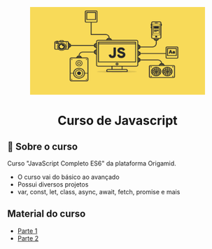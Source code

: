 <p align="center">
  <img src="/imagens/js.png" alt="js" width=400 height=200>
</p>

<h1 align="center">
    Curso de Javascript
</h1>
 

## :notebook_with_decorative_cover: Sobre o curso

Curso "JavaScript Completo ES6" da plataforma Origamid.
 - O curso vai do básico ao avançado
 - Possui diversos projetos
 - var, const, let, class, async, await, fetch, promise e mais

## Material do curso
 - [Parte 1][1]
 - [Parte 2][2]


[1]: https://github.com/amandazk/curso-javascript/tree/master/parte-1
[2]: https://github.com/amandazk/curso-javascript/tree/master/parte-2

